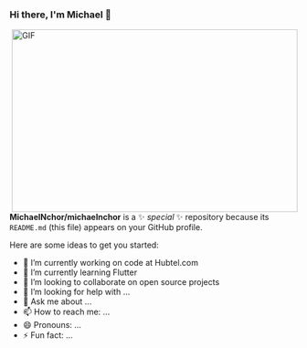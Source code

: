 ### Hi there, I'm Michael 👋

 <img align="right" alt="GIF" src="https://media.giphy.com/media/v1.Y2lkPTc5MGI3NjExODIwamoxcWE2MjA5OHA3ZjA1ODE0Nnp2MW5kZHU5cTFodWdyZnBqaiZlcD12MV9naWZzX3NlYXJjaCZjdD1n/qgQUggAC3Pfv687qPC/giphy.gif" width="500" height="320" />


**MichaelNchor/michaelnchor** is a ✨ _special_ ✨ repository because its `README.md` (this file) appears on your GitHub profile.

Here are some ideas to get you started:

- 🔭 I’m currently working on code at Hubtel.com
- 🌱 I’m currently learning Flutter
- 👯 I’m looking to collaborate on open source projects
- 🤔 I’m looking for help with ...
- 💬 Ask me about ...
- 📫 How to reach me: ...
- 😄 Pronouns: ...
- ⚡ Fun fact: ...
